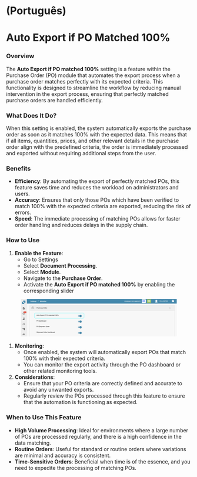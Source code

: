 
# (Português)

# Auto Export if PO Matched 100%

### Overview

The **Auto Export if PO matched 100%** setting is a feature within the Purchase Order (PO) module that automates the export process when a purchase order matches perfectly with its expected criteria. This functionality is designed to streamline the workflow by reducing manual intervention in the export process, ensuring that perfectly matched purchase orders are handled efficiently.

### What Does It Do?

When this setting is enabled, the system automatically exports the purchase order as soon as it matches 100% with the expected data. This means that if all items, quantities, prices, and other relevant details in the purchase order align with the predefined criteria, the order is immediately processed and exported without requiring additional steps from the user.

### Benefits

* **Efficiency**: By automating the export of perfectly matched POs, this feature saves time and reduces the workload on administrators and users.
* **Accuracy**: Ensures that only those POs which have been verified to match 100% with the expected criteria are exported, reducing the risk of errors.
* **Speed**: The immediate processing of matching POs allows for faster order handling and reduces delays in the supply chain.

### How to Use

1. **Enable the Feature**:
   * Go to Settings
   * Select **Document Processing**.
   * Select **Module**.
   * Navigate to the **Purchase Order**.
   * Activate the **Auto Export if PO matched 100%** by enabling the corresponding slider

<figure><img src="../../../../.gitbook/assets/100%PO.png" alt=""><figcaption></figcaption></figure>

1. **Monitoring**:
   * Once enabled, the system will automatically export POs that match 100% with their expected criteria.
   * You can monitor the export activity through the PO dashboard or other related monitoring tools.
2. **Considerations**:
   * Ensure that your PO criteria are correctly defined and accurate to avoid any unwanted exports.
   * Regularly review the POs processed through this feature to ensure that the automation is functioning as expected.

### When to Use This Feature

* **High Volume Processing**: Ideal for environments where a large number of POs are processed regularly, and there is a high confidence in the data matching.
* **Routine Orders**: Useful for standard or routine orders where variations are minimal and accuracy is consistent.
* **Time-Sensitive Orders**: Beneficial when time is of the essence, and you need to expedite the processing of matching POs.
